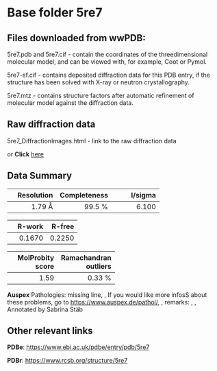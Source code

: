 # Base folder 5re7

## Files downloaded from wwPDB:

5re7.pdb and 5re7.cif - contain the coordinates of the threedimensional molecular model, and can be viewed with, for example, Coot or Pymol.

5re7-sf.cif - contains deposited diffraction data for this PDB entry, if the structure has been solved with X-ray or neutron crystallography.

5re7.mtz - contains structure factors after automatic refinement of molecular model against the diffraction data.

## Raw diffraction data

5re7_DiffractionImages.html - link to the raw diffraction data 

or **Click** [here](https://zenodo.org/record/3730531) 

## Data Summary
|   | Resolution | Completeness| I/sigma |
|---|-------------:|----------------:|--------------:|
|   |1.79 Å|99.5  %|<img width=50/>6.100|

|   | **R-work**| **R-free**   
|---|-------------:|----------------:|           
||  0.1670|  0.2250|

|   |**MolProbity<br>score**| **Ramachandran<br>outliers** 
|---|-------------:|----------------:|
||  1.59|  0.33 %|

**Auspex** Pathologies: missing line, , If you would like more infosS about these problems, go to https://www.auspex.de/pathol/, , remarks: , , Annotated by Sabrina Stäb

 

## Other relevant links 
**PDBe**:  https://www.ebi.ac.uk/pdbe/entry/pdb/5re7
 
**PDBr**: https://www.rcsb.org/structure/5re7 


